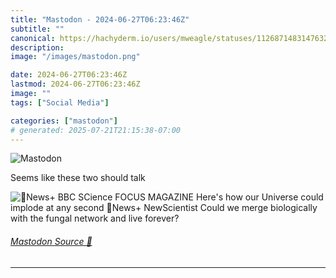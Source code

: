 ```yaml
---
title: "Mastodon - 2024-06-27T06:23:46Z"
subtitle: ""
canonical: https://hachyderm.io/users/mweagle/statuses/112687148314763286
description:
image: "/images/mastodon.png"

date: 2024-06-27T06:23:46Z
lastmod: 2024-06-27T06:23:46Z
image: ""
tags: ["Social Media"]

categories: ["mastodon"]
# generated: 2025-07-21T21:15:38-07:00
---
```

![Mastodon](/images/mastodon.png)

<p>Seems like these two should talk</p>

![News+
BBC SCience FOCUS MAGAZINE
Here's how our Universe
could implode at any
second
News+
NewScientist
Could we merge
biologically with the
fungal network and live
forever?](0db9f98fa0074d5e.jpeg)

###### [Mastodon Source 🐘](https://hachyderm.io/@mweagle/112687148314763286)

___
